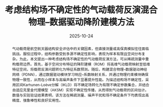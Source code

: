 ---
title: 考虑结构场不确定性的气动载荷反演混合物理–数据驱动降阶建模方法
publication_types:
  - "2"
authors:
  - 刘亚儒
  - 王磊
  - 周轩
  - 李泽商
  - 王岳武

author_notes:
  - 北京航空航天大学
  - 北京航空航天大学，通讯作者
  - 北京航空航天大学
  - 北京航空航天大学
  - 北京工业大学

doi: 10.1016/j.cma.2025.118504
publication: Computer Methods in Applied Mechanics and Engineering
publication_short: Comput. Methods Appl. Mech. Eng.
abstract: 气动载荷是航空航天器结构安全评估中的关键因素，但直接测量或高保真模拟往往面临挑战。服役过程中，结构参数受到多源不确定性影响，表现为样本有限且空间分布复杂。为此，本文提出一种考虑结构场不确定性的气动载荷反演方法，可从稀疏测量中重构载荷边界。首先，基于空间分布特征的降阶建模（ROM）将高维气动载荷映射至低维特征空间，将载荷反演问题转化为特征系数预测。随后，构建混合物理–数据驱动神经网络（PDNN），通过数据驱动模块学习响应–系数映射关系，并通过物理约束模块确保物理一致性，从而在小样本与高噪声条件下显著提升性能。为描述结构场不确定性，采用区间Karhunen-Loève分解（IKLD）将不确定场转化为有限不确定参数集合，并结合自适应克里金代理模型（AKSM）实现不确定性传播，从而得到气动载荷的区间估计。数值与实验验证结果表明，该方法在稀疏测量、噪声干扰和场不确定条件下均表现出高精度、强鲁棒性和良好实用性。
draft: false
featured: false
tags:
  - 气动载荷反演
  - 混合物理数据驱动方法
  - 降阶建模
  - 区间场不确定性
  - 自适应克里金模型
  - Aerodynamic Load Inversion
  - Hybrid Physics-Data-Driven Modeling
  - Reduced-Order Modeling
  - Interval Field Uncertainty
  - Adaptive Kriging
categories:
  - 数字孪生
  - 结构分析
image:
  filename: featured.png
  focal_point: Smart
  preview_only: false
  caption: The hybrid physics–data-driven reduced-order modeling framework for aerodynamic load inversion.
summary: "提出了一种结合降阶建模与混合物理–数据驱动神经网络的气动载荷反演方法，可在结构场不确定条件下实现高精度载荷重构。"
date: 2025-10-24
---